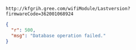 `http://kfgrih.gree.com/wifiModule/Lastversion?firmwareCode=362001068924`

```json
{
  "r": 500,
  "msg": "Database operation failed."
}
```